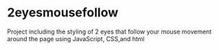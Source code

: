 # 2eyesmousefollow
Project including the styling of 2 eyes that follow your mouse movement around the page using JavaScript, CSS,and html
